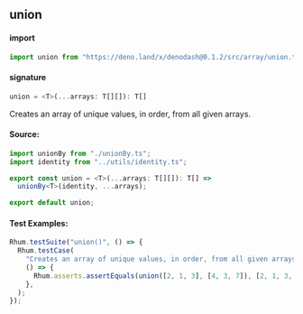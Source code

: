 
## union

#### import
```typescript
import union from "https://deno.land/x/denodash@0.1.2/src/array/union.ts"
```

#### signature
```typescript
union = <T>(...arrays: T[][]): T[]
```

Creates an array of unique values, in order, from all given arrays.

#### Source:

```typescript
import unionBy from "./unionBy.ts";
import identity from "../utils/identity.ts";

export const union = <T>(...arrays: T[][]): T[] =>
  unionBy<T>(identity, ...arrays);

export default union;

```

#### Test Examples: 

```typescript
Rhum.testSuite("union()", () => {
  Rhum.testCase(
    "Creates an array of unique values, in order, from all given arrays",
    () => {
      Rhum.asserts.assertEquals(union([2, 1, 3], [4, 3, 7]), [2, 1, 3, 4, 7]);
    },
  );
});
```

  